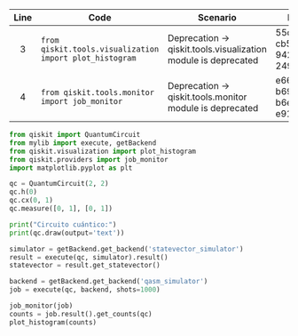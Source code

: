 | Line | Code | Scenario | Reference | Artifact | Refactoring |
|:----:|------|----------|-----------|----------|-------------|
| 3 | `from qiskit.tools.visualization import plot_histogram` | Deprecation -> qiskit.tools.visualization module is deprecated | 55d90aa5-cb5e-4195-9423-24996e3d9943 | qiskit.tools.visualization | `from qiskit.visualization import plot_histogram` |
| 4 | `from qiskit.tools.monitor import job_monitor` | Deprecation -> qiskit.tools.monitor module is deprecated | e6669058-b69a-43e0-b6ec-e91421798d11 | qiskit.tools.monitor | `from qiskit.providers import job_monitor` |

```python
from qiskit import QuantumCircuit
from mylib import execute, getBackend
from qiskit.visualization import plot_histogram
from qiskit.providers import job_monitor
import matplotlib.pyplot as plt

qc = QuantumCircuit(2, 2)
qc.h(0)
qc.cx(0, 1)
qc.measure([0, 1], [0, 1])

print("Circuito cuántico:")
print(qc.draw(output='text'))

simulator = getBackend.get_backend('statevector_simulator')
result = execute(qc, simulator).result()
statevector = result.get_statevector()

backend = getBackend.get_backend('qasm_simulator')
job = execute(qc, backend, shots=1000)

job_monitor(job)
counts = job.result().get_counts(qc)
plot_histogram(counts)
```